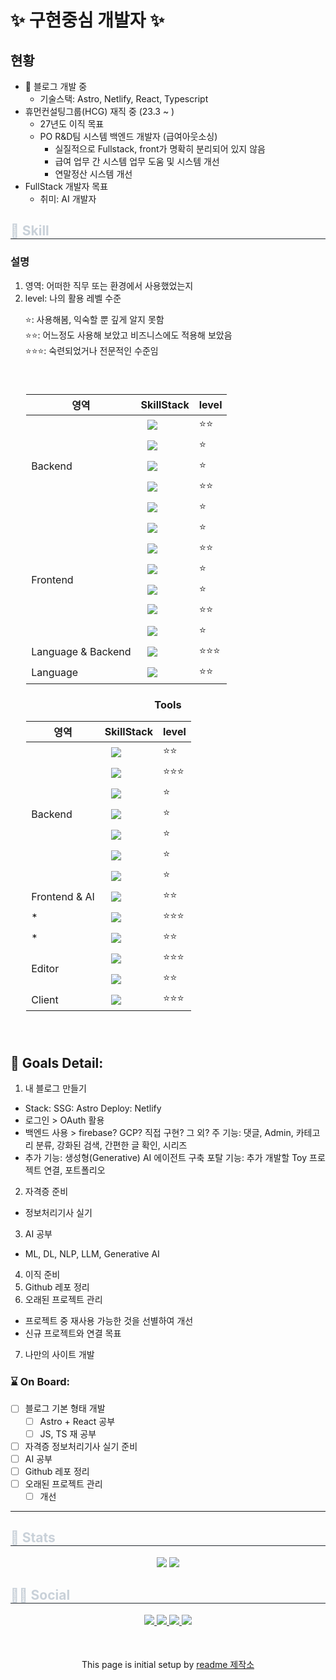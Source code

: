 <!--
**adasey/adasey** is a ✨ _special_ ✨ repository because its `README.md` (this file) appears on your GitHub profile.

Here are some ideas to get you started:

- 🔭 I’m currently working on ...
- 🌱 I’m currently learning ...
- 👯 I’m looking to collaborate on ...
- 🤔 I’m looking for help with ...
- 💬 Ask me about ...
- 📫 How to reach me: ...
- 😄 Pronouns: ...
- ⚡ Fun fact: ...
-->

# ✨ 구현중심 개발자 ✨
## 현황
- 🔭 블로그 개발 중
  - 기술스택: Astro, Netlify, React, Typescript
- 휴먼컨설팅그룹(HCG) 재직 중 (23.3 ~ )
  - 27년도 이직 목표
  - PO R&D팀 시스템 백엔드 개발자 (급여아웃소싱)
    - 실질적으로 Fullstack, front가 명확히 분리되어 있지 않음
    - 급여 업무 간 시스템 업무 도움 및 시스템 개선
    - 연말정산 시스템 개선
- FullStack 개발자 목표
  - 취미: AI 개발자

<div>
  <h2 style="border-bottom: 1px solid #21262d; color: #c9d1d9;"> 🌟 Skill </h2>
  <div>
    <h3>설명</h3>
    <div>
      <ol>
        <li>영역: 어떠한 직무 또는 환경에서 사용했었는지</li>
        <li>level: 나의 활용 레벨 수준</li>
        <ul style="list-style: none; padding:0;">
          <li>⭐: 사용해봄, 익숙할 뿐 깊게 알지 못함</li>
          <li>⭐⭐: 어느정도 사용해 보았고 비즈니스에도 적용해 보았음</li>
          <li>⭐⭐⭐: 숙련되었거나 전문적인 수준임</li>
        </ul>
      </ol>
    </div>
  </div>
  <div align="center" style="padding:5%;">
    <table>
      <thead>
        <th>영역</th><th>SkillStack</th><th>level</th>
      </thead>
      <tbody>
        <tr>
          <td rowspan="5">Backend</td>
          <td>
            <img src="https://img.shields.io/badge/SpringFramework-6DB33F?style=flat-square&logo=Spring&logoColor=white" style="height : auto; margin-left : 10px; margin-right : 10px;"/>
          </td>
          <td>⭐⭐</td>
        </tr>
        <tr>
          <td>
            <img src="https://img.shields.io/badge/MyBatis-000000?style=flat-square" style="height : auto; margin-left : 10px; margin-right : 10px;"/>
          </td>
          <td>⭐</td>
        </tr>
        <tr>
          <td>
            <img src="https://img.shields.io/badge/QueryDSL-000000?style=flat-square" style="height : auto; margin-left : 10px; margin-right : 10px;"/>
          </td>
          <td>⭐</td>
        </tr>
        <tr>
          <td>
            <img src="https://img.shields.io/badge/OracleDB-F80000?style=flat-square" style="height : auto; margin-left : 10px; margin-right : 10px;"/>
          </td>
          <td>⭐⭐</td>
        </tr>
        <tr>
          <td>
            <img src="https://img.shields.io/badge/MySQL-4479A1?style=flat-square&logo=MySQL&logoColor=white" style="height : auto; margin-left : 10px; margin-right : 10px;"/>
          </td>
          <td>⭐</td>
        </tr>
        <tr>
          <td rowspan="6">Frontend</td>
          <td>
            <img src="https://img.shields.io/badge/Astro-BC52EE?style=flat-square&logo=astro&logoColor=white" style="height : auto; margin-left : 10px; margin-right : 10px;"/>
          </td>
          <td>⭐</td>
        </tr>
        <tr>
          <td>
            <img src="https://img.shields.io/badge/HTML5-E34F26?style=flat-square&logo=HTML5&logoColor=white" style="height : auto; margin-left : 10px; margin-right : 10px;"/>
          </td>
          <td>⭐⭐</td>
        </tr>
        <tr>
          <td>
            <img src="https://img.shields.io/badge/CSS3-1572B6?style=flat-square&logo=CSS3&logoColor=white" style="height : auto; margin-left : 10px; margin-right : 10px;"/>
          </td>
          <td>⭐</td>
        </tr>
        <tr>
          <td>
            <img src="https://img.shields.io/badge/React-61DAFB?style=flat-square&logo=react&logoColor=white" style="height : auto; margin-left : 10px; margin-right : 10px;"/>
          </td>
          <td>⭐</td>
        </tr>
        <tr>
          <td>
            <img src="https://img.shields.io/badge/Javascript-F7DF1E?style=flat-square&logo=JavaScript&logoColor=white" style="height : auto; margin-left : 10px; margin-right : 10px;"/></a>&nbsp;
          </td>
          <td>⭐⭐</td>
        </tr>
        <tr>
          <td>
            <img src="https://img.shields.io/badge/Typescript-3178C6?style=flat-square&logo=TypeScript&logoColor=white" style="height : auto; margin-left : 10px; margin-right : 10px;"/>
          </td>
          <td>⭐</td>
        </tr>
        <tr>
          <td>Language & Backend</td>
          <td>
            <img src="https://img.shields.io/badge/Java-000000?style=flat-square&logo=OpenJDK&logoColor=red" style="height : auto; margin-left : 10px; margin-right : 10px;"/>
          </td>
          <td>⭐⭐⭐</td>
        </tr>
        <tr>
          <td>Language</td>
          <td>
            <img src="https://img.shields.io/badge/Python-3776AB?style=flat-square&logo=python&logoColor=F7DF1E" style="height : auto; margin-left : 10px; margin-right : 10px;"/>
          </td>
          <td>⭐⭐</td>
        </tr>
      </tbody>
    </table>
    <span style="margin:50px;">
      <h3>Tools</h3>
      <table>
        <thead>
          <th>영역</th><th>SkillStack</th><th>level</th>
        </thead>
        <tbody>
          <tr>
            <td rowspan="7">Backend</td>
            <td>
              <img src="https://img.shields.io/badge/DBeaver-382923?style=flat-square&logo=dbeaver&logoColor=white" style="height : auto; margin-left : 10px; margin-right : 10px;"/>
            </td>
            <td>⭐⭐</td>
          </tr>
          <tr>
            <td>
              <img src="https://img.shields.io/badge/Intellij-3027FF?style=flat-square&logo=intellijidea&logoColor=black" style="height : auto; margin-left : 10px; margin-right : 10px;"/>
            </td>
            <td>⭐⭐⭐</td>
          </tr>
          <tr>
            <td>
              <img src="https://img.shields.io/badge/Docker-2496ED?style=flat-square&logo=docker&logoColor=white" style="height : auto; margin-left : 10px; margin-right : 10px;"/>
            </td>
            <td>⭐</td>
          </tr>
          <tr>
            <td>
              <img src="https://img.shields.io/badge/SVN-3E7FC1?style=flat-square" style="height : auto; margin-left : 10px; margin-right : 10px;"/>
            </td>
            <td>⭐</td>
          </tr>
          <tr>
            <td>
              <img src="https://img.shields.io/badge/Amazonec2-FF9900?style=flat-square&logo=amazonec2&logoColor=white" style="height : auto; margin-left : 10px; margin-right : 10px;"/>
            </td>
            <td>⭐</td>
          </tr>
          <tr>
            <td>
              <img src="https://img.shields.io/badge/Netlify-00C7B7?style=flat-square&logo=netlify&logoColor=black" style="height : auto; margin-left : 10px; margin-right : 10px;"/>
            </td>
            <td>⭐</td>
          </tr>
          <tr>
            <td>
              <img src="https://img.shields.io/badge/OCI-EC1C24?style=flat-square" style="height : auto; margin-left : 10px; margin-right : 10px;"/>
            </td>
            <td>⭐</td>
          </tr>
          <tr>
            <td>Frontend & AI</td>
            <td>
              <img src="https://img.shields.io/badge/VSCode-3B99FC?style=flat-square" style="height : auto; margin-left : 10px; margin-right : 10px;"/>
            </td>
            <td>⭐⭐</td>
          </tr>
          <tr>
            <td>*</td>
            <td>
              <img src="https://img.shields.io/badge/Git-F05032?style=flat-square&logo=git&logoColor=white" style="height : auto; margin-left : 10px; margin-right : 10px;"/>
            </td>
            <td>⭐⭐⭐</td>
          </tr>
          <tr>
            <td>*</td>
            <td>
              <img src="https://img.shields.io/badge/Github-000000?style=flat-square&logo=github&logoColor=white" style="height : auto; margin-left : 10px; margin-right : 10px;"/>
            </td>
            <td>⭐⭐</td>
          </tr>
          <tr>
            <td rowspan="2">Editor</td>
            <td>
              <img src="https://img.shields.io/badge/Obsidian-111100?style=flat-square&logo=obsidian&logoColor=violet" style="height : auto; margin-left : 10px; margin-right : 10px;"/>
            </td>
            <td>⭐⭐⭐</td>
          </tr>
          <tr>
            <td>
              <img src="https://img.shields.io/badge/Editplus-E12F1F?style=flat-square" style="height : auto; margin-left : 10px; margin-right : 10px;"/>
            </td>
            <td>⭐⭐</td>
          </tr>
          <tr>
            <td>Client</td>
            <td>
              <img src="https://img.shields.io/badge/Putty-1111FF?style=flat-square" style="height : auto; margin-left : 10px; margin-right : 10px;"/>
            </td>
            <td>⭐⭐⭐</td>
          </tr>
        </tbody>
      </table>
    </span>
  </div>
</div>

## 🎯 Goals Detail:
1. 내 블로그 만들기
- Stack:
  SSG: Astro
  Deploy: Netlify
- 로그인 > OAuth 활용
- 백엔드 사용 > firebase? GCP? 직접 구현? 그 외?
  주 기능: 댓글, Admin, 카테고리 분류, 강화된 검색, 간편한 글 확인, 시리즈
- 추가 기능: 생성형(Generative) AI 에이전트 구축
  포탈 기능: 추가 개발할 Toy 프로젝트 연결, 포트폴리오

2. 자격증 준비
- 정보처리기사 실기

3. AI 공부
- ML, DL, NLP, LLM, Generative AI

4. 이직 준비
5. Github 레포 정리
6. 오래된 프로젝트 관리
- 프로젝트 중 재사용 가능한 것을 선별하여 개선
- 신규 프로젝트와 연결 목표 

7. 나만의 사이트 개발

### ⌛️ On Board:

- [ ] 블로그 기본 형태 개발
  - [ ] Astro + React 공부
  - [ ] JS, TS 재 공부
- [ ] 자격증 정보처리기사 실기 준비
- [ ] AI 공부
- [ ] Github 레포 정리
- [ ] 오래된 프로젝트 관리
  - [ ] 개선

---
<div style="text-align: left;">
  <h2 style="border-bottom: 1px solid #21262d; color: #c9d1d9;"> 🏅 Stats </h2>
  <div align="center"> 
    <img src="https://github-readme-stats.vercel.app/api?username=DeJavLius&bg_color=60,0e94af,22991a&title_color=ffffff&text_color=ffffff" />
    <img src="https://github-readme-stats.vercel.app/api/top-langs/?username=DeJavLius&layout=compact&bg_color=60,0e94af,22991a&title_color=ffffff&text_color=ffffff" />
  </div>
</div>

<div style="text-align: left;">
  <h2 style="border-bottom: 1px solid #21262d; color: #c9d1d9;"> 🧑‍💻 Social </h2>
  <div align="center"> 
    <a href='https://link-devlog.netlify.app/blog/'> 
      <img src="https://img.shields.io/badge/Velog-20C997?style=for-the-badge&logo=Velog&logoColor=white&link=https://link-devlog.netlify.app/blog/"> 
    </a>
    <a href="https://blog.naver.com/lmo9903"> 
      <img src="https://img.shields.io/badge/Naver-03C75A?style=for-the-badge&logo=Naver&logoColor=white&link=https://blog.naver.com/lmo9903" />
    </a>
    <a href="https://peppered-estimate-067.notion.site/8221936c847c4511b5151df5495a8f32"> 
      <img src="https://img.shields.io/badge/Notion-000000?style=for-the-badge&logo=Notion&logoColor=white&link=https://peppered-estimate-067.notion.site/8221936c847c4511b5151df5495a8f32"> 
    </a>
    <a href="mailto:lmo9903@gmail.com"> 
      <img src="https://img.shields.io/badge/Gmail-EA4335?style=for-the-badge&logo=Gmail&logoColor=white&link=mailto:lmo9903@gmail.com" /> 
    </a>
  </div>
</div>

<div align="center" style="padding:10%">
  This page is initial setup by 
  <a href="https://github-profile-readme-editor.netlify.app/">
    readme 제작소
  </a>
</div>
